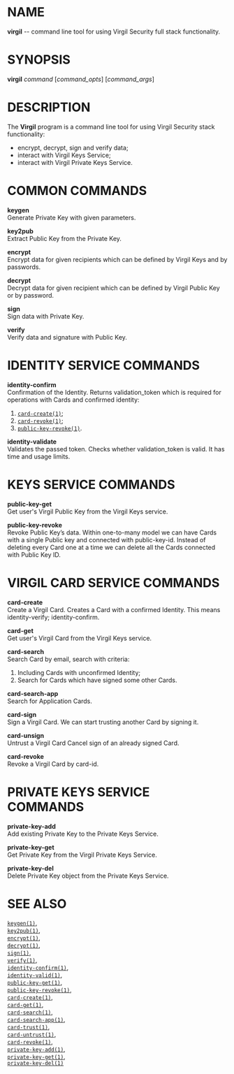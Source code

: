 NAME
====

**virgil** -- command line tool for using Virgil Security full stack
functionality.

SYNOPSIS
========

**virgil** *command* \[*command\_opts*\] \[*command\_args*\]

DESCRIPTION
===========

The **Virgil** program is a command line tool for using Virgil Security
stack functionality:

-   encrypt, decrypt, sign and verify data;
-   interact with Virgil Keys Service;
-   interact with Virgil Private Keys Service.

COMMON COMMANDS
===============

**keygen**  
Generate Private Key with given parameters.

**key2pub**  
Extract Public Key from the Private Key.

**encrypt**  
Encrypt data for given recipients which can be defined by Virgil Keys
and by passwords.

**decrypt**  
Decrypt data for given recipient which can be defined by Virgil Public
Key or by password.

**sign**  
Sign data with Private Key.

**verify**  
Verify data and signature with Public Key.

IDENTITY SERVICE COMMANDS
=========================

**identity-confirm**  
Confirmation of the Identity. Returns validation\_token which is
required for operations with Cards and confirmed identity:  
1. [`card-create(1)`](../markdown/card-create.1.md);  
1. [`card-revoke(1)`](../markdown/card-revoke.1.md);  
1. [`public-key-revoke(1)`](../markdown/public-key-revoke.1.md).

**identity-validate**  
Validates the passed token. Checks whether validation\_token is valid.
It has time and usage limits.

KEYS SERVICE COMMANDS
=====================

**public-key-get**  
Get user's Virgil Public Key from the Virgil Keys service.

**public-key-revoke**  
Revoke Public Key’s data. Within one-to-many model we can have Cards
with a single Public key and connected with public-key-id. Instead of
deleting every Card one at a time we can delete all the Cards connected
with Public Key ID.

VIRGIL CARD SERVICE COMMANDS
============================

**card-create**  
Create a Virgil Card. Creates a Card with a confirmed Identity. This
means identity-verify; identity-confirm.

**card-get**  
Get user's Virgil Card from the Virgil Keys service.

**card-search**  
Search Card by email, search with criteria:  
1. Including Cards with unconfirmed Identity;  
1. Search for Cards which have signed some other Cards.  

**card-search-app**  
Search for Application Cards.

**card-sign**  
Sign a Virgil Card. We can start trusting another Card by signing it.

**card-unsign**  
Untrust a Virgil Card Cancel sign of an already signed Card.

**card-revoke**  
Revoke a Virgil Card by card-id.

PRIVATE KEYS SERVICE COMMANDS
=============================

**private-key-add**  
Add existing Private Key to the Private Keys Service.

**private-key-get**  
Get Private Key from the Virgil Private Keys Service.

**private-key-del**  
Delete Private Key object from the Private Keys Service.

SEE ALSO
========

[`keygen(1)`](../markdown/keygen.1.md),  
[`key2pub(1)`](../markdown/key2pub.1.md),  
[`encrypt(1)`](../markdown/encrypt.1.md),  
[`decrypt(1)`](../markdown/decrypt.1.md),  
[`sign(1)`](../markdown/sign.1.md),  
[`verify(1)`](../markdown/verify.1.md),  
[`identity-confirm(1)`](../markdown/identity-confirm.1.md),  
[`identity-valid(1)`](../markdown/identity-valid.1.md),  
[`public-key-get(1)`](../markdown/public-key-get.1.md),  
[`public-key-revoke(1)`](../markdown/public-key-revoke.1.md),  
[`card-create(1)`](../markdown/card-create.1.md),  
[`card-get(1)`](../markdown/card-get.1.md),  
[`card-search(1)`](../markdown/card-search.1.md),  
[`card-search-app(1)`](../markdown/card-search-app.1.md),  
[`card-trust(1)`](../markdown/card-trust.1.md),  
[`card-untrust(1)`](../markdown/card-untrust.1.md),  
[`card-revoke(1)`](../markdown/card-revoke.1.md),  
[`private-key-add(1)`](../markdown/private-key-add.1.md),  
[`private-key-get(1)`](../markdown/private-key-get.1.md),  
[`private-key-del(1)`](../markdown/private-key-del.1.md)
